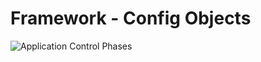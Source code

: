 # Framework - Config Objects


![Application Control Phases](https://user-images.githubusercontent.com/796136/64906478-e213ff80-d6ef-11e9-839e-95bac78ef147.png)
